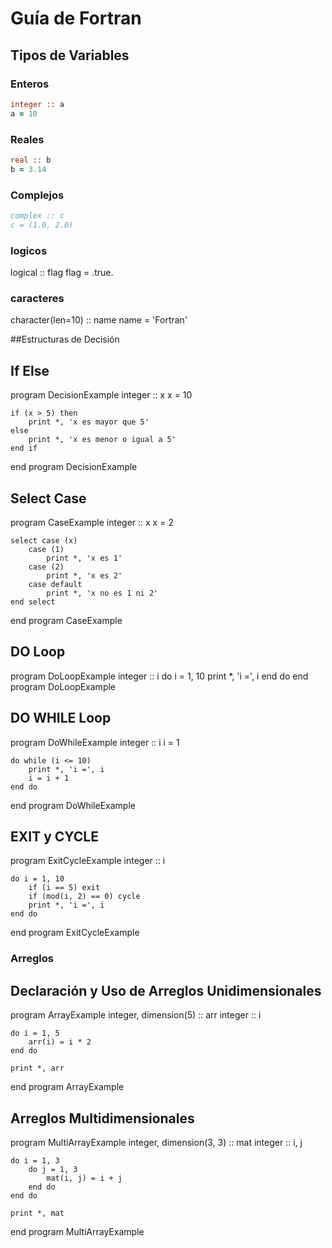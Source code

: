 # Guía de Fortran

## Tipos de Variables

### Enteros

```fortran
integer :: a
a = 10
```
### Reales
```fortran
real :: b
b = 3.14
```

### Complejos

```fortran
complex :: c
c = (1.0, 2.0)
```
### logicos
logical :: flag
flag = .true.

### caracteres
character(len=10) :: name
name = 'Fortran'

##Estructuras de Decisión

## If Else
program DecisionExample
    integer :: x
    x = 10

    if (x > 5) then
        print *, 'x es mayor que 5'
    else
        print *, 'x es menor o igual a 5'
    end if
end program DecisionExample

## Select Case
program CaseExample
    integer :: x
    x = 2

    select case (x)
        case (1)
            print *, 'x es 1'
        case (2)
            print *, 'x es 2'
        case default
            print *, 'x no es 1 ni 2'
    end select
end program CaseExample

## DO Loop
program DoLoopExample
    integer :: i
    do i = 1, 10
        print *, 'i =', i
    end do
end program DoLoopExample

## DO WHILE Loop
program DoWhileExample
    integer :: i
    i = 1

    do while (i <= 10)
        print *, 'i =', i
        i = i + 1
    end do
end program DoWhileExample

## EXIT y CYCLE
program ExitCycleExample
    integer :: i

    do i = 1, 10
        if (i == 5) exit
        if (mod(i, 2) == 0) cycle
        print *, 'i =', i
    end do
end program ExitCycleExample

### Arreglos

## Declaración y Uso de Arreglos Unidimensionales
program ArrayExample
    integer, dimension(5) :: arr
    integer :: i

    do i = 1, 5
        arr(i) = i * 2
    end do

    print *, arr
end program ArrayExample

## Arreglos Multidimensionales
program MultiArrayExample
    integer, dimension(3, 3) :: mat
    integer :: i, j

    do i = 1, 3
        do j = 1, 3
            mat(i, j) = i + j
        end do
    end do

    print *, mat
end program MultiArrayExample
